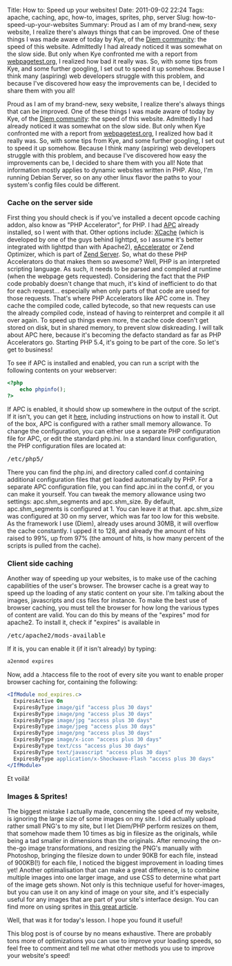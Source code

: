 Title: How to: Speed up your websites!
Date: 2011-09-02 22:24
Tags: apache, caching, apc, how-to, images, sprites, php, server
Slug: how-to-speed-up-your-websites
Summary: Proud as I am of my brand-new, sexy website, I realize there's always things that can be improved. One of these things I was made aware of today by Kye, of the [Diem community](http://community.diem-project.org/ "Diem Community"): the speed of this website. Admittedly I had already noticed it was somewhat on the slow side. But only when Kye confronted me with a report from [webpagetest.org](http://www.webpagetest.org "Webpagetest"), I realized how bad it really was. So, with some tips from Kye, and some further googling, I set out to speed it up somehow. Because I think many (aspiring) web developers struggle with this problem, and because I've discovered how easy the improvements can be, I decided to share them with you all!

Proud as I am of my brand-new, sexy website, I realize there's always things that can be improved. One of these things I was made aware of today by Kye, of the [Diem community](http://community.diem-project.org/ "Diem Community"): the speed of this website. Admittedly I had already noticed it was somewhat on the slow side. But only when Kye confronted me with a report from [webpagetest.org](http://www.webpagetest.org "Webpagetest"), I realized how bad it really was. So, with some tips from Kye, and some further googling, I set out to speed it up somehow. Because I think many (aspiring) web developers struggle with this problem, and because I've discovered how easy the improvements can be, I decided to share them with you all! 
Note that information mostly applies to dynamic websites written in PHP. Also, I'm running Debian Server, so on any other linux flavor the paths to your system's config files could be different.

### Cache on the server side
First thing you should check is if you've installed a decent opcode caching addon, also know as "PHP Accelerator", for PHP. I had [APC](http://pecl.php.net/package/APC "APC") already installed, so I went with that. Other options include: [XCache](http://xcache.lighttpd.net/ "XCache") (which is developed by one of the guys behind lighttpd, so I assume it's better integrated with lighttpd than with Apache2), [eAccelerator](http://www.eaccelerator.net/ "eAccelerator") or Zend Optimizer, which is part of [Zend Server](http://www.zend.com/products/server/ "Zend Server").
So, what do these PHP Accelerators do that makes them so awesome? Well, PHP is an interpreted scripting language. As such, it needs to be parsed and compiled at runtime (when the webpage gets requested). Considering the fact that the PHP code probably doesn't change that much, it's kind of inefficient to do that for each request... especially when only parts of that code are used for those requests. That's where PHP Accelerators like APC come in. They cache the compiled code, called bytecode, so that new requests can use the already compiled code, instead of having to reinterpret and compile it all over again. To speed up things even more, the cache code doesn't get stored on disk, but in shared memory, to prevent slow diskreading. I will talk about APC here, because it's becoming the defacto standard as far as PHP Accelerators go. Starting PHP 5.4, it's going to be part of the core. 
So let's get to business! 

To see if APC is installed and enabled, you can run a script with the following contents on your webserver:
```php
<?php
    echo phpinfo();
?>
```
     
If APC is enabled, it should show up somewhere in the output of the script. If it isn't, you can get it [here](http://pecl.php.net/package/APC "APC"), including instructions on how to install it.
Out of the box, APC is configured with a rather small memory allowance. To change the configuration, you can either use a separate PHP configuration file for APC, or edit the standard php.ini. In a standard linux configuration, the PHP configuration files are located at: <pre>/etc/php5/</pre> There you can find the php.ini, and directory called conf.d containing additional configuration files that get loaded automatically by PHP. For a separate APC configuration file, you can find apc.ini in the conf.d, or you can make it yourself. 
You can tweak the memory allowance using two settings: apc.shm_segments and apc.shm_size. By default, apc.shm_segments is configured at 1. You can leave it at that. apc.shm_size was configured at 30 on my server, which was far too low for this website. As the framework I use (Diem), already uses around 30MB, it will overflow the cache constantly. I upped it to 128, and already the amount of hits raised to 99%, up from 97% (the amount of hits, is how many percent of the scripts is pulled from the cache).

### Client side caching
Another way of speeding up your websites, is to make use of the caching capabilities of the user's browser. The browser cache is a great way to speed up the loading of any static content on your site. I'm talking about the images, javascripts and css files for instance. To make the best use of browser caching, you must tell the browser for how long the various types of content are valid. You can do this by means of the "expires" mod for apache2. To install it, check if "expires" is available in <pre>/etc/apache2/mods-available</pre>
If it is, you can enable it (if it isn't already) by typing:
```bash
a2enmod expires
```

Now, add a .htaccess file to the root of every site you want to enable proper browser caching for, containing the following:
```apache
<IfModule mod_expires.c>
  ExpiresActive On
  ExpiresByType image/gif "access plus 30 days"
  ExpiresByType image/png "access plus 30 days"
  ExpiresByType image/jpg "access plus 30 days"
  ExpiresByType image/jpeg "access plus 30 days"
  ExpiresByType image/png "access plus 30 days"
  ExpiresByType image/x-icon "access plus 30 days"
  ExpiresByType text/css "access plus 30 days"
  ExpiresByType text/javascript "access plus 30 days"
  ExpiresByType application/x-Shockwave-Flash "access plus 30 days"
</IfModule>
```

Et voilà!

### Images & Sprites!
The biggest mistake I actually made, concerning the speed of my website, is ignoring the large size of some images on my site. I did actually upload rather small PNG's to my site, but I let Diem/PHP perform resizes on them, that somehow made them 10 times as big in filesize as the originals, while being a tad smaller in dimensions than the originals. After removing the on-the-go image transformations, and resizing the PNG's manually with Photoshop, bringing the filesize down to under 90KB for each file, instead of 900KB(!) for each file, I noticed the biggest improvement in loading times yet!
Another optimalisation that can make a great difference, is to combine multiple images into one larger image, and use CSS to determine what part of the image gets shown. Not only is this technique useful for hover-images, but you can use it on any kind of image on your site, and it's especially useful for any images that are part of your site's interface design. You can find more on using sprites in [this great article](http://css-tricks.com/158-css-sprites/ "Sprites, make it right!").

Well, that was it for today's lesson. I hope you found it useful!

This blog post is of course by no means exhaustive. There are probably tons more of optimizations you can use to improve your loading speeds, so feel free to comment and tell me what other methods you use to improve your website's speed!

